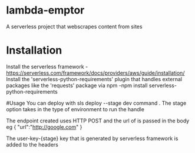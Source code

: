 # lambda-emptor
A serverless project that webscrapes content from sites

# Installation
Install the serverless framework - https://serverless.com/framework/docs/providers/aws/guide/installation/
Install the 'serverless-python-requirements' plugin that handles external packages like the 'requests' package via npm
-npm install serverless-python-requirements

#Usage
You can deploy with sls deploy --stage dev command . The stage option takes in the type of environment
to run the handle

The endpoint created uses HTTP POST and the url of is passed in the body eg 
{
  "url":"http://google.com"
}

The user-key-{stage} key that is generated by serverless framework is added to the headers


